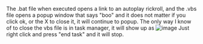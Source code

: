The .bat file when executed opens a link to an autoplay rickroll, and the .vbs file opens a popup window that says "boo" and it does not matter if you click ok, or the X to close it, it will continue to popup.
The only way I know of to close the vbs file is in task manager, it will show up as ![image](https://github.com/user-attachments/assets/15ed01f8-f93c-4b5a-b08a-077caa69d9af)
Just right click and press "end task" and it will stop.
